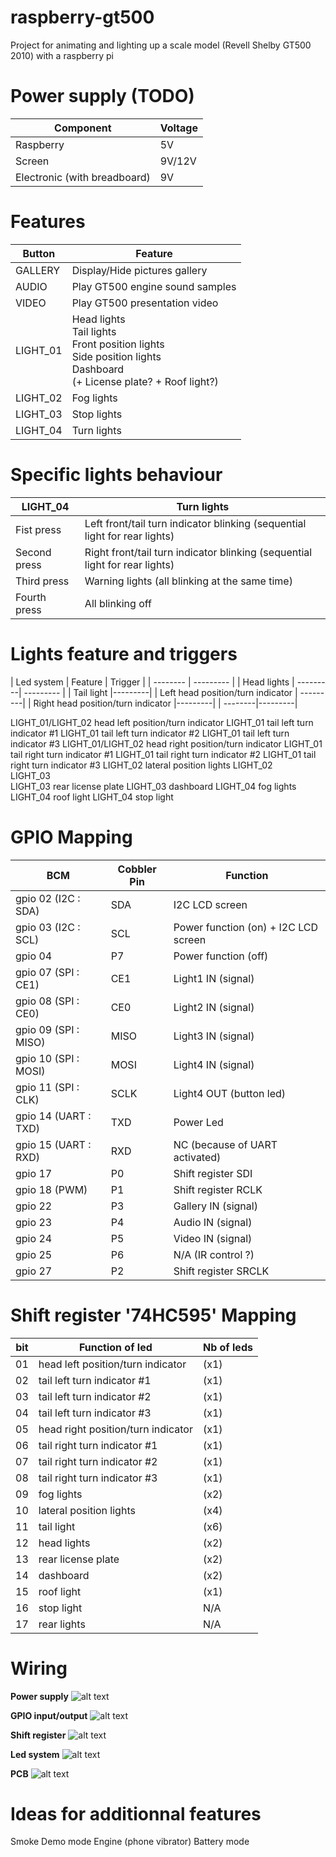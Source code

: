 # raspberry-gt500
Project for animating and lighting up a scale model (Revell Shelby GT500 2010) with a raspberry pi

# Power supply (TODO)
| Component | Voltage |
| --------|---------|
| Raspberry | 5V |
| Screen | 9V/12V |
| Electronic (with breadboard) | 9V |


# Features
| Button | Feature |
| --------|---------|
| GALLERY | Display/Hide pictures gallery |
| AUDIO | Play GT500 engine sound samples |
| VIDEO | Play GT500 presentation video |
| LIGHT_01 | Head lights <br> Tail lights <br> Front  position lights <br> Side position lights <br> Dashboard <br> (+ License plate? + Roof light?) |
| LIGHT_02 | Fog lights |
| LIGHT_03 | Stop lights |
| LIGHT_04 | Turn lights |


# Specific lights behaviour
| LIGHT_04 | Turn lights |
| --------|---------|
| Fist press | Left front/tail turn indicator blinking (sequential light for rear lights) | 
| Second press | Right front/tail turn indicator blinking (sequential light for rear lights) | 
| Third press | Warning lights (all blinking at the same time) | 
| Fourth press | All blinking off | 

# Lights feature and triggers
| Led system | Feature | Trigger |
| -------- | --------- |
| Head lights | ---------| --------- |
| Tail light |---------|
| Left head position/turn indicator | ---------|
| Right head position/turn indicator |---------|
| --------|---------|



LIGHT_01/LIGHT_02	head left position/turn indicator
LIGHT_01	tail left turn indicator #1
LIGHT_01	tail left turn indicator #2
LIGHT_01	tail left turn indicator #3
LIGHT_01/LIGHT_02	head right position/turn indicator
LIGHT_01	tail right turn indicator #1
LIGHT_01	tail right turn indicator #2
LIGHT_01	tail right turn indicator #3
LIGHT_02	lateral position lights
LIGHT_02	
LIGHT_03	
LIGHT_03	rear license plate
LIGHT_03	dashboard
LIGHT_04	fog lights
LIGHT_04	roof light
LIGHT_04	stop light

# GPIO Mapping
 BCM | Cobbler Pin | Function |
| --------|---------|-------|
| gpio 02 (I2C : SDA) | SDA | I2C LCD screen |
| gpio 03 (I2C : SCL) | SCL | Power function (on) + I2C LCD screen |
| gpio 04 | P7 | Power function (off) |
| gpio 07 (SPI : CE1) | CE1 | Light1 IN (signal) |
| gpio 08 (SPI : CE0) | CE0 | Light2 IN (signal) |
| gpio 09 (SPI : MISO) | MISO | Light3 IN (signal) |
| gpio 10 (SPI : MOSI) | MOSI | Light4 IN (signal) |
| gpio 11 (SPI : CLK) | SCLK  | Light4 OUT (button led) |
| gpio 14 (UART : TXD) | TXD | Power Led |
| gpio 15 (UART : RXD) | RXD | NC (because of UART activated) |
| gpio 17 | P0  | Shift register SDI |
| gpio 18 (PWM) | P1 | Shift register RCLK |
| gpio 22 | P3 | Gallery IN (signal) |
| gpio 23 | P4 | Audio IN (signal) |
| gpio 24 | P5 | Video IN (signal) |
| gpio 25 | P6 | N/A (IR control ?) |
| gpio 27 | P2 | Shift register SRCLK |

# Shift register '74HC595' Mapping
| bit | Function of led | Nb of leds |
| --------|---------|-------|
| 01 | head left position/turn indicator | (x1) |
| 02 | tail left turn indicator #1 | (x1) |
| 03 | tail left turn indicator #2 | (x1) |
| 04 | tail left turn indicator #3 | (x1) |
| 05 | head right position/turn indicator | (x1) |
| 06 | tail right turn indicator #1 | (x1) |
| 07 | tail right turn indicator #2 | (x1) |
| 08 | tail right turn indicator #3 | (x1) |
| 09 | fog lights | (x2) |
| 10 | lateral position lights | (x4) |
| 11 | tail light | (x6) |
| 12 | head lights | (x2) |
| 13 | rear license plate | (x2) |
| 14 | dashboard    | (x2) |
| 15 | roof light   | (x1) |
| 16 | stop light | N/A |
| 17 | rear lights | N/A |



# Wiring

**Power supply**
![alt text](https://github.com/Zico56/raspberry-gt500/blob/master/wiring/Power-supply.png?raw=true)

**GPIO input/output**
![alt text](https://github.com/Zico56/raspberry-gt500/blob/master/wiring/Pi-GPIO.png?raw=true)

**Shift register**
![alt text](https://github.com/Zico56/raspberry-gt500/blob/master/wiring/Shift-register.png?raw=true)

**Led system**
![alt text](https://github.com/Zico56/raspberry-gt500/blob/master/wiring/Led-system.png?raw=true)

**PCB**
![alt text](https://github.com/Zico56/raspberry-gt500/blob/master/wiring/Shift-register-PCB.png?raw=true)

# Ideas for additionnal features
Smoke
Demo mode
Engine (phone vibrator)
Battery mode

